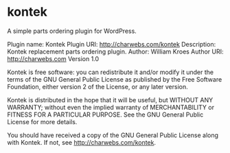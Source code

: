 # kontek
A simple parts ordering plugin for WordPress.  

Plugin name: Kontek
Plugin URI: http://charwebs.com/kontek
Description: Kontek replacement parts ordering plugin. 
Author: William Kroes
Author URI: http://charwebs.com
Version 1.0

Kontek is free software: you can redistribute it and/or modify
it under the terms of the GNU General Public License as published by
the Free Software Foundation, either version 2 of the License, or
any later version.
 
Kontek is distributed in the hope that it will be useful,
but WITHOUT ANY WARRANTY; without even the implied warranty of
MERCHANTABILITY or FITNESS FOR A PARTICULAR PURPOSE. See the
GNU General Public License for more details.
 
You should have received a copy of the GNU General Public License
along with Kontek. If not, see http://charwebs.com/kontek.
